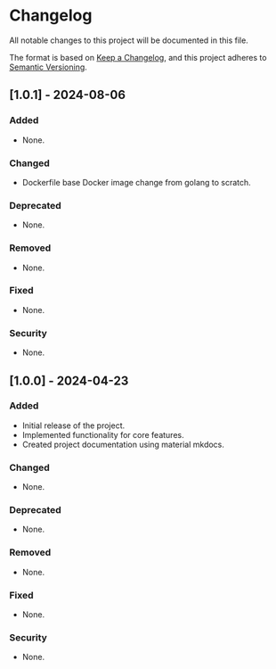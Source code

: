 # Changelog

All notable changes to this project will be documented in this file.

The format is based on [Keep a Changelog](https://keepachangelog.com/en/1.0.0/),
and this project adheres to [Semantic Versioning](https://semver.org/spec/v2.0.0.html).

## [1.0.1] - 2024-08-06

### Added
- None.

### Changed
- Dockerfile base Docker image change from golang to scratch.

### Deprecated
- None.

### Removed
- None.

### Fixed
- None.

### Security
- None.

## [1.0.0] - 2024-04-23

### Added
- Initial release of the project.
- Implemented functionality for core features.
- Created project documentation using material mkdocs.

### Changed
- None.

### Deprecated
- None.

### Removed
- None.

### Fixed
- None.

### Security
- None.
